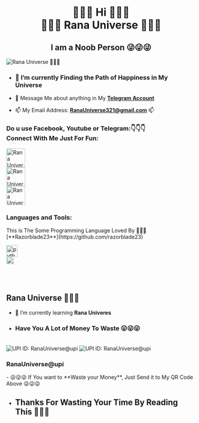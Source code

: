 <h1 align="center">👋👋👋 Hi 👋👋👋
  <br>
  🍌🍌🍌 Rana Universe 🍌🍌🍌</h1>
<h2 align="center">I am a Noob Person 😜😜😜</h2>

<img align="center" alt="Rana Universe 🍌🍌🍌" src="https://te.legra.ph/file/8b6874766e0396edaf2d4.png">

- <h3>🌱 I’m currently Finding the Path of Happiness in My Universe </h3>

- 💬 Message Me about anything in My [**Telegram Account**](https://t.me/RanaUniverse123)

- 📫 My Email Address: **RanaUniverse321@gmail.com** 📫

<h3 align="left">Do u use Facebook, Youtube or Telegram:👇👇👇<br>  Connect With Me Just For Fun:</h3>
<p align="left">
<a href="https://fb.com/RanaUniverse" target="blank"><img align="center" src="https://te.legra.ph/file/8482deb70819cd39b9dd0.png" alt="Rana Universe Facebook" height="50" /></a>
<br>
<a href="https://www.youtube.com/@RanaUniverse123" target="blank"><img align="center" src="https://te.legra.ph/file/ab4d5b95adb7caf10e551.png" alt="Rana Universe Youtube" height="50"  /></a>
<br>
<a href="https://t.me/RanaUniverse" target="blank"><img align="center" src="https://te.legra.ph/file/cbf9aaaa45376f7703b2e.png" alt="Rana Universe Telegram" height="50"  /></a>
</p>

<h3 align="left">Languages and Tools:</h3>
  This is The Some Programming Language Loved By 🍌🍌🍌
  <br>
  [**Razorblade23**](https://github.com/razorblade23)
  <br>

<p align="left">
<a href="https://www.python.org" target="_blank" rel="noreferrer"> <img src="https://www.python.org/static/img/python-logo.png" alt="python" height="30"/> </a>
    <br>
<a href="https://kotlinlang.org" target="_blank" rel="noreferrer"> <img src="https://seeklogo.com/images/K/kotlin-logo-EE46F1FE44-seeklogo.com.png" alt="kotlin" height="20"/> </a>
</p>
<br><br>
<h2>Rana Universe 🍌🍌🍌</h2>


- 🍌 I’m currently learning **Rana Univeres**
- <h3>Have You A Lot of Money To Waste 😜😜😜 </h3>
<br>
<img align="center" alt="UPI ID: RanaUniverse@upi" src = "https://te.legra.ph/file/43d6e750e7b036ddded26.png">
<img align="center" alt="UPI ID: RanaUniverse@upi" src = "https://te.legra.ph/file/fe1b1be1ea956b316721e.png">
<h3>RanaUniverse@upi</h3>
- 😜😜😜 If You want to **Waste your Money**, Just Send it to My QR Code Above 😜😜😜

- <h2>Thanks For Wasting Your Time By Reading This 🍌🍌🍌 </h2>

<!---
RanaUniverse/RanaUniverse is a ✨ special ✨ repository because its `README.md` (this file) appears on your GitHub profile.
You can click the Preview link to take a look at your changes.
--->

